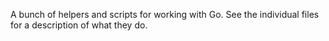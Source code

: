 A bunch of helpers and scripts for working with Go. See the individual
files for a description of what they do.
